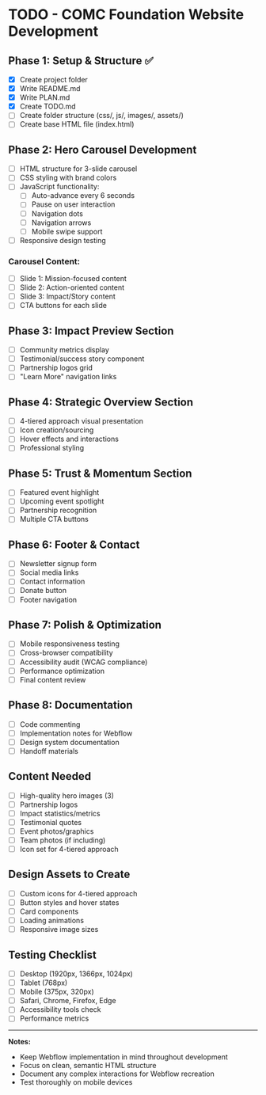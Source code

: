 # TODO - COMC Foundation Website Development

## Phase 1: Setup & Structure ✅
- [x] Create project folder
- [x] Write README.md
- [x] Write PLAN.md  
- [x] Create TODO.md
- [ ] Create folder structure (css/, js/, images/, assets/)
- [ ] Create base HTML file (index.html)

## Phase 2: Hero Carousel Development
- [ ] HTML structure for 3-slide carousel
- [ ] CSS styling with brand colors
- [ ] JavaScript functionality:
  - [ ] Auto-advance every 6 seconds
  - [ ] Pause on user interaction
  - [ ] Navigation dots
  - [ ] Navigation arrows
  - [ ] Mobile swipe support
- [ ] Responsive design testing

### Carousel Content:
- [ ] Slide 1: Mission-focused content
- [ ] Slide 2: Action-oriented content  
- [ ] Slide 3: Impact/Story content
- [ ] CTA buttons for each slide

## Phase 3: Impact Preview Section
- [ ] Community metrics display
- [ ] Testimonial/success story component
- [ ] Partnership logos grid
- [ ] "Learn More" navigation links

## Phase 4: Strategic Overview Section  
- [ ] 4-tiered approach visual presentation
- [ ] Icon creation/sourcing
- [ ] Hover effects and interactions
- [ ] Professional styling

## Phase 5: Trust & Momentum Section
- [ ] Featured event highlight
- [ ] Upcoming event spotlight
- [ ] Partnership recognition
- [ ] Multiple CTA buttons

## Phase 6: Footer & Contact
- [ ] Newsletter signup form
- [ ] Social media links
- [ ] Contact information
- [ ] Donate button
- [ ] Footer navigation

## Phase 7: Polish & Optimization
- [ ] Mobile responsiveness testing
- [ ] Cross-browser compatibility
- [ ] Accessibility audit (WCAG compliance)
- [ ] Performance optimization
- [ ] Final content review

## Phase 8: Documentation
- [ ] Code commenting
- [ ] Implementation notes for Webflow
- [ ] Design system documentation
- [ ] Handoff materials

## Content Needed
- [ ] High-quality hero images (3)
- [ ] Partnership logos
- [ ] Impact statistics/metrics
- [ ] Testimonial quotes
- [ ] Event photos/graphics
- [ ] Team photos (if including)
- [ ] Icon set for 4-tiered approach

## Design Assets to Create
- [ ] Custom icons for 4-tiered approach
- [ ] Button styles and hover states
- [ ] Card components
- [ ] Loading animations
- [ ] Responsive image sizes

## Testing Checklist
- [ ] Desktop (1920px, 1366px, 1024px)
- [ ] Tablet (768px)
- [ ] Mobile (375px, 320px)
- [ ] Safari, Chrome, Firefox, Edge
- [ ] Accessibility tools check
- [ ] Performance metrics

---
**Notes:**
- Keep Webflow implementation in mind throughout development
- Focus on clean, semantic HTML structure
- Document any complex interactions for Webflow recreation
- Test thoroughly on mobile devices